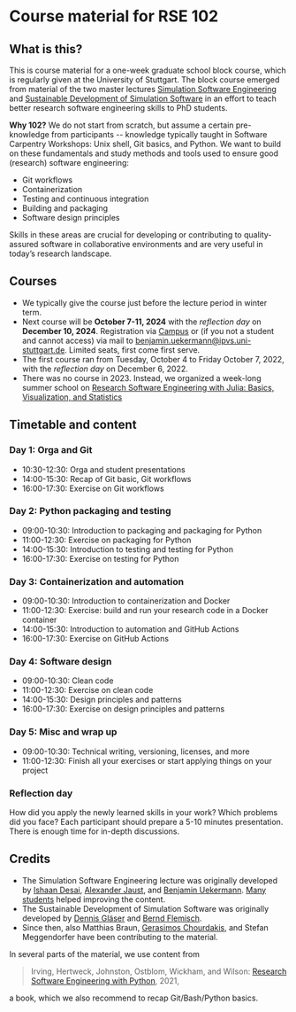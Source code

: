 # Course material for RSE 102

## What is this?

This is course material for a one-week graduate school block course, which is regularly given at the University of Stuttgart. The block course emerged from material of the two master lectures [Simulation Software Engineering](https://simulation-software-engineering.github.io) and [Sustainable Development of Simulation Software](https://gitlab.com/sustainable-simulation-software/course-material) in an effort to teach better research software engineering skills to PhD students.

**Why 102?** We do not start from scratch, but assume a certain pre-knowledge from participants -- knowledge typically taught in Software Carpentry Workshops: Unix shell, Git basics, and Python. We want to build on these fundamentals and study methods and tools used to ensure good (research) software engineering:

- Git workflows
- Containerization
- Testing and continuous integration
- Building and packaging
- Software design principles

Skills in these areas are crucial for developing or contributing to quality-assured software in collaborative environments and are very useful in today’s research landscape.

## Courses

- We typically give the course just before the lecture period in winter term.
- Next course will be **October 7-11, 2024** with the *reflection day* on **December 10, 2024**. Registration via [Campus](
https://campus.uni-stuttgart.de/cusonline/ee/ui/ca2/app/desktop/#/pl/ui/$ctx/wbLv.wbShowLVDetail?$ctx=design=ca2;header=max&pSpracheNr=1&pStpSpNr=403777) or (if you not a student and cannot access) via mail to [benjamin.uekermann@ipvs.uni-stuttgart.de](mailto:benjamin.uekermann@ipvs.uni-stuttgart.de). Limited seats, first come first serve.
- The first course ran from Tuesday, October 4 to Friday October 7, 2022, with the *reflection day* on December 6, 2022.
- There was no course in 2023. Instead, we organized a week-long summer school on [Research Software Engineering with Julia: Basics, Visualization, and Statistics](https://www.simtech.uni-stuttgart.de/events/simtech-summer-school/SuSch_2/)

## Timetable and content

### Day 1: Orga and Git

- 10:30-12:30: Orga and student presentations
- 14:00-15:30: Recap of Git basic, Git workflows
- 16:00-17:30: Exercise on Git workflows

### Day 2: Python packaging and testing

- 09:00-10:30: Introduction to packaging and packaging for Python
- 11:00-12:30: Exercise on packaging for Python
- 14:00-15:30: Introduction to testing and testing for Python
- 16:00-17:30: Exercise on testing for Python

### Day 3: Containerization and automation

- 09:00-10:30: Introduction to containerization and Docker
- 11:00-12:30: Exercise: build and run your research code in a Docker container
- 14:00-15:30: Introduction to automation and GitHub Actions 
- 16:00-17:30: Exercise on GitHub Actions

### Day 4: Software design

- 09:00-10:30: Clean code
- 11:00-12:30: Exercise on clean code
- 14:00-15:30: Design principles and patterns
- 16:00-17:30: Exercise on design principles and patterns

### Day 5: Misc and wrap up

- 09:00-10:30: Technical writing, versioning, licenses, and more
- 11:00-12:30: Finish all your exercises or start applying things on your project

### Reflection day

How did you apply the newly learned skills in your work? Which problems did you face?
Each participant should prepare a 5-10 minutes presentation. There is enough time for in-depth discussions.

## Credits

- The Simulation Software Engineering lecture was originally developed by [Ishaan Desai](https://github.com/IshaanDesai), [Alexander Jaust](https://github.com/ajaust), and [Benjamin Uekermann](https://github.com/uekerman). [Many students](https://github.com/Simulation-Software-Engineering/Lecture-Material/graphs/contributors) helped improving the content.
- The Sustainable Development of Simulation Software was originally developed by [Dennis Gläser](https://github.com/dglaeser) and [Bernd Flemisch](https://github.com/berndflemisch).
- Since then, also Matthias Braun, [Gerasimos Chourdakis](https://github.com/MakisH), and Stefan Meggendorfer have been contributing to the material. 

In several parts of the material, we use content from

> Irving, Hertweck, Johnston, Ostblom, Wickham, and Wilson: [Research Software Engineering with Python](https://merely-useful.tech/py-rse), 2021,

a book, which we also recommend to recap Git/Bash/Python basics.
